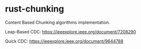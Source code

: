 # rust-chunking
Content Based Chunking algorithms implementation.

Leap-Based CDC: https://ieeexplore.ieee.org/document/7208290

Quick CDC: https://ieeexplore.ieee.org/document/9644788
